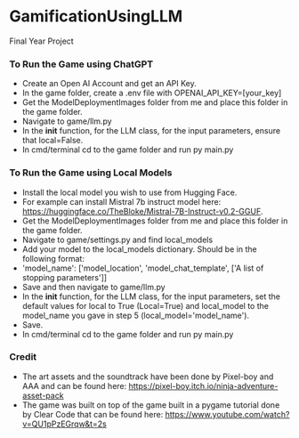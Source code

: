 # GamificationUsingLLM
Final Year Project

### To Run the Game using ChatGPT  
- Create an Open AI Account and get an API Key.
- In the game folder, create a .env file with OPENAI_API_KEY=[your_key]
- Get the ModelDeploymentImages folder from me and place this folder in the game folder.
- Navigate to game/llm.py
- In the __init__ function, for the LLM class, for the input parameters, ensure that local=False.
- In cmd/terminal cd to the game folder and run py main.py

### To Run the Game using Local Models
- Install the local model you wish to use from Hugging Face.
- For example can install Mistral 7b instruct model here: https://huggingface.co/TheBloke/Mistral-7B-Instruct-v0.2-GGUF.
- Get the ModelDeploymentImages folder from me and place this folder in the game folder.
- Navigate to game/settings.py and find local_models
- Add your model to the local_models dictionary. Should be in the following format: 
- 'model_name': ['model_location', 'model_chat_template', ['A list of stopping parameters']]
- Save and then navigate to game/llm.py
- In the __init__ function, for the LLM class, for the input parameters, set the default values for local to True (Local=True) and local_model to the model_name you gave in step 5 (local_model='model_name').
- Save.
- In cmd/terminal cd to the game folder and run py main.py

### Credit
- The art assets and the soundtrack have been done by Pixel-boy and AAA and can be found here: https://pixel-boy.itch.io/ninja-adventure-asset-pack
- The game was built on top of the game built in a pygame tutorial done by Clear Code that can be found here: https://www.youtube.com/watch?v=QU1pPzEGrqw&t=2s


